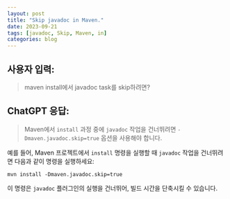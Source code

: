 ```yaml
---
layout: post
title: "Skip javadoc in Maven."
date: 2023-09-21
tags: [javadoc, Skip, Maven, in]
categories: blog
---
```


## 사용자 입력:
> maven install에서 javadoc task를 skip하려면?

## ChatGPT 응답:
> Maven에서 `install` 과정 중에 `javadoc` 작업을 건너뛰려면 `-Dmaven.javadoc.skip=true` 옵션을 사용해야 합니다. 

예를 들어, Maven 프로젝트에서 `install` 명령을 실행할 때 `javadoc` 작업을 건너뛰려면 다음과 같이 명령을 실행하세요:

```
mvn install -Dmaven.javadoc.skip=true
```

이 명령은 `javadoc` 플러그인의 실행을 건너뛰어, 빌드 시간을 단축시킬 수 있습니다.

